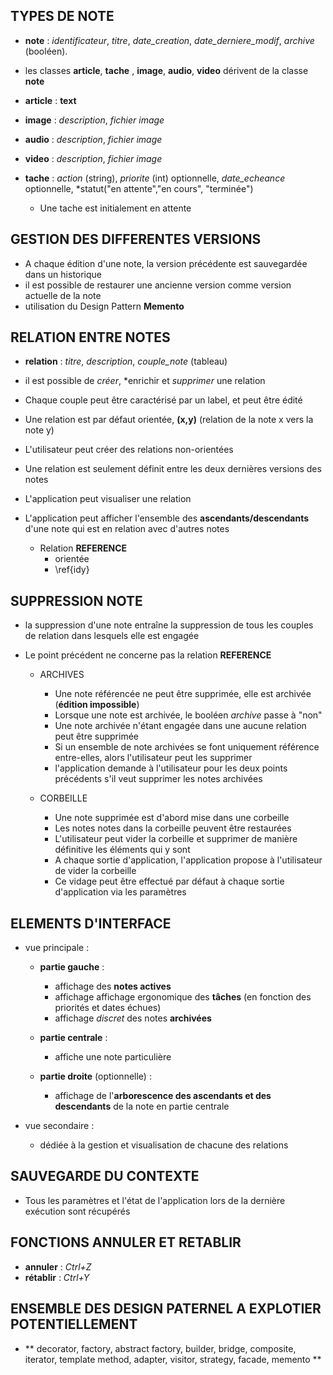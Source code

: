 ## TYPES DE NOTE 	

* **note** : *identificateur*, *titre*, *date_creation*, *date_derniere_modif*, *archive* (booléen).
* les classes **article**, **tache** , **image**, **audio**, **video** dérivent de la classe **note**

* **article** : **text**
* **image** : *description*, *fichier image*
* **audio** : *description*, *fichier image*
* **video** : *description*, *fichier image*

* **tache** : *action* (string), *priorite* (int) optionnelle, *date_echeance* optionnelle, *statut("en attente","en cours", "terminée")
	*  Une tache est initialement en attente

## GESTION DES DIFFERENTES VERSIONS

* A chaque édition d'une note, la version précédente est sauvegardée dans un historique
* il est possible de restaurer une ancienne version comme version actuelle de la note
* utilisation du Design Pattern **Memento**

## RELATION ENTRE NOTES

* **relation** : *titre*, *description*, *couple_note* (tableau)
* il est possible de *créer*, *enrichir et *supprimer* une relation
* Chaque couple peut être caractérisé par un label, et peut être édité
* Une relation est par défaut orientée, **(x,y)** (relation de la note x vers la note y)
* L'utilisateur peut créer des relations non-orientées
* Une relation est seulement définit entre les deux dernières versions des notes
* L'application peut visualiser une relation
* L'application peut afficher l'ensemble des **ascendants/descendants** d'une note qui est en relation avec d'autres notes
	
	* Relation **REFERENCE**
		* orientée 
		*  \ref{idy}

## SUPPRESSION NOTE

* la suppression d'une note entraîne la suppression de tous les couples de relation dans lesquels elle est engagée
* Le point précédent ne concerne pas la relation **REFERENCE**

	* ARCHIVES
		* Une note référencée ne peut être supprimée, elle est archivée (**édition impossible**)
		* Lorsque une note est archivée, le booléen *archive* passe à "non"
		* Une note archivée n'étant engagée dans une aucune relation peut être supprimée
		* Si un ensemble de note archivées se font uniquement référence entre-elles, alors l'utilisateur peut les supprimer
		* l'application demande à l'utilisateur pour les deux points précédents s'il veut supprimer les notes archivées

	* CORBEILLE 	
		* Une note supprimée est d'abord mise dans une corbeille
		* Les notes notes dans la corbeille peuvent être restaurées
		* L'utilisateur peut vider la corbeille et supprimer de manière définitive les éléments qui y sont
		* A chaque sortie d'application, l'application propose à l'utilisateur de vider la corbeille
		* Ce vidage peut être effectué par défaut à chaque sortie d'application via les paramètres

## ELEMENTS D'INTERFACE

* vue principale :

	* **partie gauche** :
		 * affichage des **notes actives**
		 * affichage affichage ergonomique des **tâches** (en fonction des priorités et dates échues)
		 * affichage *discret* des notes **archivées**
	 
	* **partie centrale** :
		* affiche une note particulière
		
	* **partie droite**  (optionnelle) :
		* affichage de l'**arborescence des ascendants et des descendants** de la note en partie centrale
		
* vue secondaire :
	
	* dédiée à la gestion et visualisation de chacune des relations
	
## SAUVEGARDE DU CONTEXTE

* Tous les paramètres et l'état de l'application lors de la dernière exécution sont récupérés 

## FONCTIONS ANNULER ET RETABLIR 

* **annuler** : *Ctrl+Z*
* **rétablir** : *Ctrl+Y*

## ENSEMBLE DES DESIGN PATERNEL A EXPLOTIER POTENTIELLEMENT 

* ** decorator, factory, abstract factory, builder, bridge, composite, iterator, template method, adapter, visitor, strategy, facade, memento **